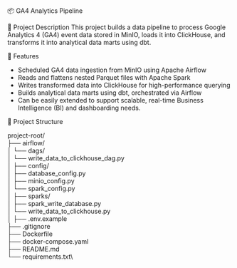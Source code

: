 📦 GA4 Analytics Pipeline

📝 Project Description
This project builds a data pipeline to process Google Analytics 4 (GA4) event data stored in MinIO, loads it into ClickHouse, and transforms it into analytical data marts using dbt.

🚀 Features
- Scheduled GA4 data ingestion from MinIO using Apache Airflow
- Reads and flattens nested Parquet files with Apache Spark
- Writes transformed data into ClickHouse for high-performance querying
- Builds analytical data marts using dbt, orchestrated via Airflow
- Can be easily extended to support scalable, real-time Business Intelligence (BI) and dashboarding needs.

📂 Project Structure

project-root/\
├── airflow/\
│   └── dags/\
│       └── write_data_to_clickhouse_dag.py\
│
├── config/\
│   ├── database_config.py\
│   ├── minio_config.py\
│   └── spark_config.py\
│
├── sparks/\
│   ├── spark_write_database.py\
│   └── write_data_to_clickhouse.py\
│
├── .env.example\
├── .gitignore\
├── Dockerfile\
├── docker-compose.yaml\
├── README.md\
└── requirements.txt\

